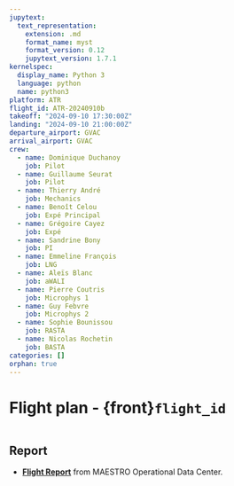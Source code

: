 ```yaml
---
jupytext:
  text_representation:
    extension: .md
    format_name: myst
    format_version: 0.12
    jupytext_version: 1.7.1
kernelspec:
  display_name: Python 3
  language: python
  name: python3
platform: ATR
flight_id: ATR-20240910b
takeoff: "2024-09-10 17:30:00Z"
landing: "2024-09-10 21:00:00Z"
departure_airport: GVAC
arrival_airport: GVAC
crew:
  - name: Dominique Duchanoy
    job: Pilot
  - name: Guillaume Seurat
    job: Pilot
  - name: Thierry André
    job: Mechanics
  - name: Benoît Celou
    job: Expé Principal
  - name: Grégoire Cayez
    job: Expé 
  - name: Sandrine Bony
    job: PI
  - name: Emmeline François
    job: LNG
  - name: Aleïs Blanc
    job: aWALI
  - name: Pierre Coutris
    job: Microphys 1
  - name: Guy Febvre
    job: Microphys 2
  - name: Sophie Bounissou
    job: RASTA
  - name: Nicolas Rochetin
    job: BASTA
categories: []
orphan: true
---
```


# Flight plan - {front}`flight_id`

```{badges}
```

## Report

* **[Flight Report](https://thredds-x.ipsl.fr/thredds/fileServer/MAESTRO/INSITU/AIRCRAFT/ATR/REPORTS/ATR-20240910b_RF24_as46_Flight_Report_MAESTRO.pdf)** from MAESTRO Operational Data Center.